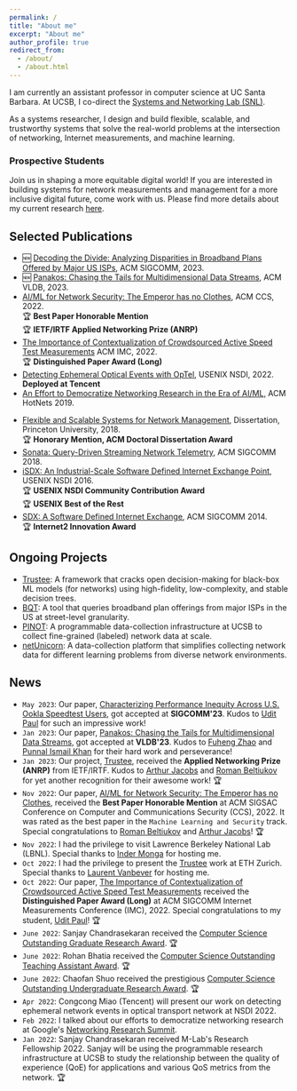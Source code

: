 ```yaml
---
permalink: /
title: "About me"
excerpt: "About me"
author_profile: true
redirect_from:
  - /about/
  - /about.html
---
```


I am currently an assistant professor in computer science at UC Santa Barbara. At UCSB, I co-direct the [Systems and Networking Lab (SNL)](https://snl.cs.ucsb.edu/).

<!-- I received my Ph.D. in computer science from Princeton University. -->

As a systems researcher, I design and build flexible, scalable, and trustworthy
systems that solve the real-world problems at the intersection of networking, Internet measurements, and machine learning.


### Prospective Students
Join us in shaping a more equitable digital world!
If you are interested in building systems for network measurements and management for a more inclusive digital future, come work with us.
Please find more details about my current research [here](https://sites.cs.ucsb.edu/~arpitgupta/research/).

<!-- 🆕 I am actively looking for Ph.D. students and post-docs for my group. -->

<!-- I also actively work with undergraduate students through different existing programs, such as DIMAP, ERSP, Cal-Bridge, etc.
I also mentor students outside UCSB on their undergraduate thesis projects and regularly host visiting students.  

Please don't hesitate to contact me if you have any questions. -->

## Selected Publications
- 🆕 [Decoding the Divide: Analyzing Disparities in Broadband Plans Offered by Major US ISPs](https://arxiv.org/pdf/2302.14216.pdf), ACM SIGCOMM, 2023.
- 🆕 [Panakos: Chasing the Tails for Multidimensional Data Streams](https://dl.acm.org/doi/pdf/10.14778/3583140.3583147), ACM VLDB, 2023.
- [AI/ML for Network Security: The Emperor has no Clothes](https://sites.cs.ucsb.edu/~arpitgupta/pdfs/trustee.pdf), ACM CCS, 2022.\
🏆 **Best Paper Honorable Mention**\
🏆 **IETF/IRTF Applied Networking Prize (ANRP)**
- [The Importance of Contextualization of Crowdsourced Active Speed Test Measurements](https://sites.cs.ucsb.edu/~arpitgupta/pdfs/speedtest.pdf) ACM IMC, 2022. \
🏆 **Distinguished Paper Award (Long)**
- [Detecting Ephemeral Optical Events with OpTel](https://sites.cs.ucsb.edu/~arpitgupta/pdfs/OpTel_camera_ready.pdf), USENIX NSDI, 2022.\
**Deployed at Tencent**
- [An Effort to Democratize Networking Research in the Era of AI/ML](https://sites.cs.ucsb.edu/~arpitgupta/pdfs/democratize_netai.pdf), ACM HotNets 2019.
<!-- - [(How Much) Does a Private WAN Improve Cloud Performance?](https://sites.cs.ucsb.edu/~arpitgupta/pdfs/cloud_infocom_2020.pdf), IEEE INFOCOM 2020 -->
- [Flexible and Scalable Systems for Network Management](https://sites.cs.ucsb.edu/~arpitgupta/pdfs/thesis.pdf), Dissertation, Princeton University, 2018. \
🏆 **Honorary Mention, ACM Doctoral Dissertation Award**
- [Sonata: Query-Driven Streaming Network Telemetry](https://sites.cs.ucsb.edu/~arpitgupta/pdfs/sonata.pdf), ACM SIGCOMM 2018.
- [iSDX: An Industrial-Scale Software Defined Internet Exchange Point](https://sites.cs.ucsb.edu/~arpitgupta/pdfs/isdx.pdf), USENIX NSDI 2016. \
🏆 **USENIX NSDI Community Contribution Award**\
🏆 **USENIX Best of the Rest**
- [SDX: A Software Defined Internet Exchange](https://sites.cs.ucsb.edu/~arpitgupta/pdfs/sdx.pdf), ACM SIGCOMM 2014. \
🏆 **Internet2 Innovation Award**

## Ongoing Projects
- [Trustee](https://trusteeml.github.io/): A framework that cracks open decision-making for black-box ML models (for networks) using high-fidelity, low-complexity, and stable decision trees.
- [BQT](https://address.cs.ucsb.edu/bqt/): A tool that queries broadband plan offerings from major ISPs in the US at street-level granularity.
- [PINOT](https://pinot.cs.ucsb.edu/): A programmable data-collection infrastructure at UCSB to collect fine-grained (labeled) network data at scale.
- [netUnicorn](https://netunicorn.cs.ucsb.edu/): A data-collection platform that simplifies collecting network data for different learning problems from diverse network environments.


<!-- ## Recognition
- **IETF/IRTF Applied Networking Prize (ANRP)**, IETF/IRTF, 2023.
- **Best Paper Honorable Mention**, ACM CCS, 2022.
- **Best Paper Award**, ACM SIGCOMM IMC, 2022
- **SIGCOMM Dissertation Award Honorable Mention**, 2018
- **Best Paper Award**, ACM SOSR, 2017
- **Best of the Rest Paper Award** for Best Paper in all USENIX Conferences, 2016
- **Community Contribution Award**, USENIX NSDI, 2016
- **Internet-2 Innovation Award**, 2013 -->

<!-- ## Services
- Organized workshops for NSF
  - [NSF Workshop on Internet Frontiers & Opportunities](https://datascience.uchicago.edu/events/internet-frontiers-and-opportunities-workshop), Nov 2021
  - [NSF Workshop on NextG Security](https://nsf-nextg-security.cs.ucsb.edu/), Oct 2020
  - [NSF Workshop on Measurements for Self-driving Networks](https://sites.cs.ucsb.edu/~arpitgupta/pdfs/measure_selfdn_workshop.pdf), Apr 2019
- Program Committee Member
  - ACM SIGCOMM: 2021, 2020
  - USENIX NSDI: 2024, 2023, 2021, 2020
  - ACM SOSR: 2021, 2019
  - ACM CoNEXT: 2019 -->

## News
- `May 2023`: Our paper, [Characterizing Performance Inequity Across U.S. Ookla
Speedtest Users](https://arxiv.org/pdf/2110.12038.pdf), got accepted at **SIGCOMM'23**. Kudos to [Udit Paul](https://u-paul.github.io/) for such an impressive work!
- `Jan 2023`: Our paper, [Panakos: Chasing the Tails for Multidimensional Data Streams](https://dl.acm.org/doi/pdf/10.14778/3583140.3583147), got accepted at **VLDB'23**.  Kudos to [Fuheng Zhao](https://zhaofuheng.github.io/) and [Punnal Ismail Khan](https://punnal.github.io/) for their hard work and perseverance!
- `Jan 2023`: Our project, [Trustee](https://trusteeml.github.io/), received the **Applied Networking Prize (ANRP)** from IETF/IRTF.  Kudos to [Arthur Jacobs](https://asjacobs92.github.io/) and [Roman Beltiukov](https://maybe-hello-world.github.io/) for yet another recognition for their awesome work! 🏆
- `Nov 2022`: Our paper, [AI/ML for Network Security: The Emperor has no Clothes](https://sites.cs.ucsb.edu/~arpitgupta/pdfs/trustee.pdf), received the **Best Paper Honorable Mention** at ACM SIGSAC Conference on Computer and Communications Security (CCS), 2022. It was rated as the best paper in the `Machine Learning and Security` track. Special congratulations to [Roman Beltiukov](https://maybe-hello-world.github.io/) and [Arthur Jacobs](https://asjacobs92.github.io/)! 🏆
- `Nov 2022`: I had the privilege to visit Lawrence Berkeley National Lab (LBNL). Special thanks to [Inder Monga](https://www.es.net/about/esnet-staff/esnet-leadership/inder/) for hosting me.
- `Oct 2022`: I had the privilege to present the [Trustee](https://trusteeml.github.io/) work at ETH Zurich. Special thanks to [Laurent Vanbever](https://vanbever.eu/) for hosting me.
- `Oct 2022`: Our paper, [The Importance of Contextualization of Crowdsourced Active Speed Test Measurements](https://sites.cs.ucsb.edu/~arpitgupta/pdfs/speedtest.pdf) received the **Distinguished Paper Award (Long)** at ACM SIGCOMM Internet Measurements Conference (IMC), 2022. Special congratulations to my student, [Udit Paul](https://u-paul.github.io/)! 🏆  
-  `June 2022`: Sanjay Chandrasekaran received the [Computer Science Outstanding Graduate Research Award](https://twitter.com/ucsbcs/status/1536401430885502977?s=20&t=MI_TLmE3VPdooGWmEWqLXQ). 🏆  
- `June 2022`: Rohan Bhatia received the [Computer Science Outstanding Teaching Assistant Award](https://twitter.com/ucsbcs/status/1536401997359742976).  🏆  
- `June 2022`: Chaofan Shuo received the prestigious [Computer Science Outstanding Undergraduate Research Award](https://www.cs.ucsb.edu/index.php/happenings/announcement/congratulations-cs-undergraduate-awardees).  🏆  
- `Apr 2022`: Congcong Miao (Tencent) will present our work on detecting ephemeral network events in optical transport network at NSDI 2022.
- `Feb 2022`: I talked about our efforts to democratize networking research at Google's [Networking Research Summit](https://events.withgoogle.com/networking-research-summit-2022/2022-agenda/#content).
-  `Jan 2022`: Sanjay Chandrasekaran received M-Lab's Research Fellowship 2022. Sanjay will be using the programmable research infrastructure at UCSB to study the relationship between the quality of experience (QoE) for applications and various QoS metrics from the network. 🏆  
